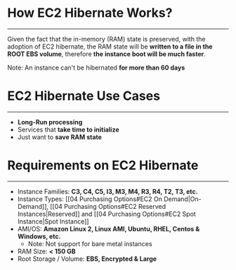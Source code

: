 # How EC2 Hibernate Works?
---

Given the fact that the in-memory (RAM) state is preserved, with the adoption of EC2 hibernate, the RAM state will be **written to a file in the ROOT EBS volume**, therefore **the instance boot will be much faster**.

Note: An instance can't be hibernated **for more than 60 days**

# EC2 Hibernate Use Cases
---

* **Long-Run processing**
* Services that **take time to initialize**
* Just want to **save RAM state**

# Requirements on EC2 Hibernate
---

* Instance Families: **C3, C4, C5, I3, M3, M4, R3, R4, T2, T3, etc.**
* Instance Types: [[04 Purchasing Options#EC2 On Demand|On-Demand]], [[04 Purchasing Options#EC2 Reserved Instances|Reserved]] and [[04 Purchasing Options#EC2 Spot Instance|Spot Instance]]
* AMI/OS: **Amazon Linux 2, Linux AMI, Ubuntu, RHEL, Centos & Windows, etc.**
	* Note: Not support for bare metal instances
* RAM Size: **< 150 GB**
* Root Storage / Volume: **EBS, Encrypted & Large**